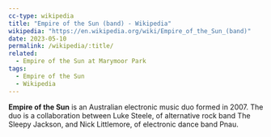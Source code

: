 ```yaml
---
cc-type: wikipedia
title: "Empire of the Sun (band) - Wikipedia"
wikipedia: "https://en.wikipedia.org/wiki/Empire_of_the_Sun_(band)"
date: 2023-05-10
permalink: /wikipedia/:title/
related:
  - Empire of the Sun at Marymoor Park
tags:
  - Empire of the Sun
  - Wikipedia
---
```

**Empire of the Sun** is an Australian electronic music duo formed in 2007. The duo is a collaboration between Luke Steele, of alternative rock band The Sleepy Jackson, and Nick Littlemore, of electronic dance band Pnau.